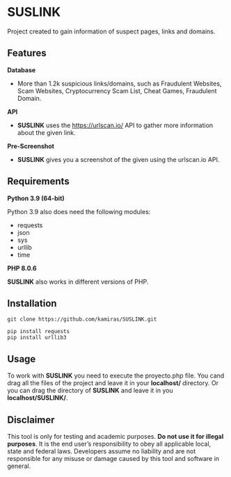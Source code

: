 # SUSLINK

Project created to gain information of suspect pages, links and domains.

## Features

**Database**

- More than 1.2k suspicious links/domains, such as Fraudulent Websites, Scam Websites, Cryptocurrency Scam List, Cheat Games, Fraudulent Domain.

**API**

- **SUSLINK** uses the https://urlscan.io/ API to gather more information about the given link.

**Pre-Screenshot**

- **SUSLINK** gives you a screenshot of the given using the urlscan.io API.

## Requirements

**Python 3.9 (64-bit)**

Python 3.9 also does need the following modules:

- requests
- json
- sys
- urllib
- time

**PHP 8.0.6**

**SUSLINK** also works in different versions of PHP.

## Installation

```
git clone https://github.com/kamiras/SUSLINK.git
```


```
pip install requests
pip install urllib3
```

## Usage

To work with **SUSLINK** you need to execute the proyecto.php file. You cand drag all the files of the project and leave it in your **localhost/** directory. Or you can drag the directory of **SUSLINK** and leave it in you **localhost/SUSLINK/**.

## Disclaimer

This tool is only for testing and academic purposes. **Do not use it for illegal purposes**. It is the end user’s responsibility to obey all applicable local, state and federal laws. Developers assume no liability and are not responsible for any misuse or damage caused by this tool and software in general.

